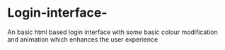 # Login-interface-
An basic html based login interface with some basic colour modification and animation which enhances the user experience 

